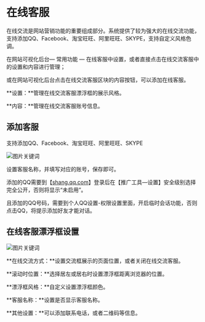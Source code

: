 # 在线客服

在线交流是网站营销功能的重要组成部分。系统提供了较为强大的在线交流功能，支持添加QQ、Facebook、淘宝旺旺、阿里旺旺、SKYPE，支持自定义风格色调。

在网站可视化后台— 常用功能 — 在线客服中设置，或者直接点击在线交流客服中的设置和内容进行管理；

或在网站可视化后台点击在线交流客服区块的内容按钮，可以添加在线客服。

**设置：**管理在线交流客服漂浮框的展示风格。

**内容：**管理在线交流客服账号信息。

## **添加客服**

支持添加QQ、Facebook、淘宝旺旺、阿里旺旺、SKYPE

![图片关键词](https://help.mituo.cn/jz/upload/201902/1550048825714292.png)

设置客服名称，并填写对应的账号，保存即可。

添加的QQ需要到【[shang.qq.com](http://shang.qq.com/)】登录后在【推广工具—设置】安全级别选择完全公开，否则将显示“未启用”。

且添加的QQ号码，需要到个人QQ设置-权限设置里面，开启临时会话功能，否则点击QQ，将提示添加好友才能对话。

## **在线客服漂浮框设置**

![图片关键词](https://help.mituo.cn/jz/upload/201902/1550048835982261.png)

**在线交流方式：**设置交流框展示的页面位置，或者关闭在线交流客服。

**滚动时位置：**选择居左或居右时设置漂浮框距离浏览器的位置。

**漂浮框风格：**自定义设置漂浮框颜色。

**客服名称：**设置是否显示客服名称。

**其他设置：**可以添加联系电话，或者二维码等信息。

 